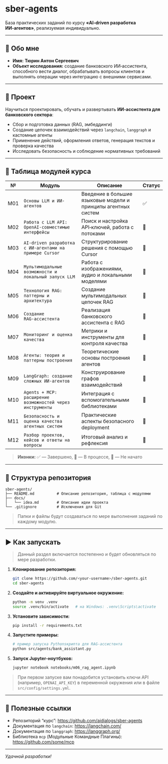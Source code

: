 # sber‑agents

База практических заданий по курсу **«AI‑driven разработка ИИ‑агентов»**, реализуемая индивидуально.

---

## 👤 Обо мне

- **Имя:** **Тюрин Антон Сергеевич**  
- **Объект исследования:** создание банковского ИИ‑ассистента, способного вести диалог, обрабатывать вопросы клиентов и выполнять операции через интеграцию с внешними сервисами.

---

## 🧩 Проект

Научиться проектировать, обучать и развертывать **ИИ‑ассистента для банковского сектора**:
- Сбор и подготовка данных (RAG, эмбеддинги)
- Создание цепочек взаимодействий через `langchain`, `langgraph` и кастомные агенты
- Применение действий, оформления ответов, генерация текстов и проверка качества
- Исследовать безопасность и соблюдение нормативных требований

---

## 📅 Таблица модулей курса

| № | Модуль | Описание | Статус |
|---|--------|----------|--------|
| М01 | `Основы LLM и ИИ-агентов` | Введение в большие языковые модели и принципы агентных систем | ✅ |
| М02 | `Работа с LLM API: OpenAI‑совместимые интерфейсы` | Поиск и настройка API‑ключей, работа с потоками | 🔲 |
| М03 | `AI‑driven разработка с ИИ‑агентами на примере Cursor` | Структурирование решения с помощью Cursor | 🔲 |
| М04 | `Мультимодальные возможности и локальный запуск LLM` | Работа с изображениями, аудио и локальными моделями | 🔲 |
| М05 | `Технология RAG: паттерны и архитектура` | Создание мультимодальных цепочек RAG | 🔲 |
| М06 | `Создание RAG‑ассистента` | Реализация банковского ассистента с RAG | 🔲 |
| М07 | `Мониторинг и оценка качества` | Метрики и инструменты для контроля качества | 🔲 |
| М08 | `Агенты: теория и паттерны построения` | Теоретические основы построения агентов | 🔲 |
| М09 | `LangGraph: создание сложных ИИ‑агентов` | Конструирование графов взаимодействий | 🔲 |
| М10 | `Agents + MCP: расширение возможностей через инструменты` | Интеграция с вспомогательными библиотеками | 🔲 |
| М11 | `Безопасность и оценка качества агентных систем` | Практические аспекты безопасного deployment | 🔲 |
| М12 | `Разбор проектов, кейсов и ответы на вопросы` | Итоговый анализ и рефлексия | 🔲 |

> **Иконки:** ✅ — Завершено, 🔄 — В процессе, 🔲 — Не начато

---

## 📁 Структура репозитория

```text
sber-agents/
├── README.md          # Описание репозитория, таблица с модулями
├── docs/
│   └── idea.md        # Описание идеи проекта
└── .gitignore         # Исключения для Git
```

> Папки и файлы будут создаваться по мере выполнения заданий по каждому модулю.

---

## ▶️ Как запускать

> Данный раздел включается постепенно и будет обновляться по мере разработки.

1. **Клонирование репозитория:**

   ```bash
   git clone https://github.com/<your-username>/sber-agents.git
   cd sber-agents
   ```

2. **Создайте и активируйте виртуальное окружение:**

   ```bash
   python -m venv .venv
   source .venv/bin/activate   # на Windows: .venv\Scripts\activate
   ```

3. **Установите зависимости:**

   ```bash
   pip install -r requirements.txt
   ```

4. **Запустите примеры:**

   ```bash
   # пример запуска Pythonsкрипта для RAG‑ассистента
   python src/agents/bank_assistant.py
   ```

5. **Запуск Jupyter‑ноутбуков:**

   ```bash
   jupyter notebook notebooks/m06_rag_agent.ipynb
   ```

> При первом запуске вам понадобится установить ключи API (например, `OPENAI_API_KEY`) в переменной окружения или в файле `src/config/settings.yml`.

---

## 📢 Полезные ссылки

- Репозиторий “курс”: <https://github.com/aidialogs/sber-agents>
- Документация по `langchain`: <https://langchain.com/>
- Документация по `langgraph`: <https://langgraph.org/>
- Библиотека `mcp` (Модульные Командные Плагины): <https://github.com/some/mcp>

---

*Удачной разработки!*